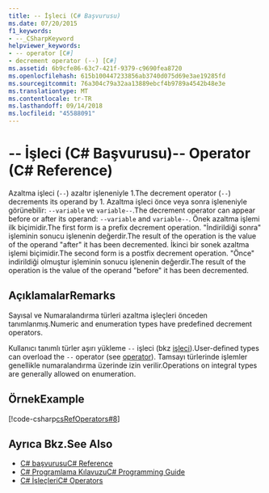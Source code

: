 ```yaml
---
title: -- İşleci (C# Başvurusu)
ms.date: 07/20/2015
f1_keywords:
- --_CSharpKeyword
helpviewer_keywords:
- -- operator [C#]
- decrement operator (--) [C#]
ms.assetid: 6b9cfe86-63c7-421f-9379-c9690fea8720
ms.openlocfilehash: 615b100447233856ab3740d075d69e3ae19285fd
ms.sourcegitcommit: 76a304c79a32aa13889ebcf4b9789a4542b48e3e
ms.translationtype: MT
ms.contentlocale: tr-TR
ms.lasthandoff: 09/14/2018
ms.locfileid: "45588091"
---
```

# <a name="---operator-c-reference"></a><span data-ttu-id="e1626-102">-- İşleci (C# Başvurusu)</span><span class="sxs-lookup"><span data-stu-id="e1626-102">-- Operator (C# Reference)</span></span>
<span data-ttu-id="e1626-103">Azaltma işleci (`--`) azaltır işleneniyle 1.</span><span class="sxs-lookup"><span data-stu-id="e1626-103">The decrement operator (`--`) decrements its operand by 1.</span></span> <span data-ttu-id="e1626-104">Azaltma işleci önce veya sonra işleneniyle görünebilir: `--variable` ve `variable--`.</span><span class="sxs-lookup"><span data-stu-id="e1626-104">The decrement operator can appear before or after its operand: `--variable` and `variable--`.</span></span> <span data-ttu-id="e1626-105">Önek azaltma işlemi ilk biçimidir.</span><span class="sxs-lookup"><span data-stu-id="e1626-105">The first form is a prefix decrement operation.</span></span> <span data-ttu-id="e1626-106">"İndirildiği sonra" işleminin sonucu işlenenin değerdir.</span><span class="sxs-lookup"><span data-stu-id="e1626-106">The result of the operation is the value of the operand "after" it has been decremented.</span></span> <span data-ttu-id="e1626-107">İkinci bir sonek azaltma işlemi biçimidir.</span><span class="sxs-lookup"><span data-stu-id="e1626-107">The second form is a postfix decrement operation.</span></span> <span data-ttu-id="e1626-108">"Önce" indirildiği olmuştur işleminin sonucu işlenenin değerdir.</span><span class="sxs-lookup"><span data-stu-id="e1626-108">The result of the operation is the value of the operand "before" it has been decremented.</span></span>  
  
## <a name="remarks"></a><span data-ttu-id="e1626-109">Açıklamalar</span><span class="sxs-lookup"><span data-stu-id="e1626-109">Remarks</span></span>  
 <span data-ttu-id="e1626-110">Sayısal ve Numaralandırma türleri azaltma işleçleri önceden tanımlanmış.</span><span class="sxs-lookup"><span data-stu-id="e1626-110">Numeric and enumeration types have predefined decrement operators.</span></span>  
  
 <span data-ttu-id="e1626-111">Kullanıcı tanımlı türler aşırı yükleme `--` işleci (bkz [işleci](../../../csharp/language-reference/keywords/operator.md)).</span><span class="sxs-lookup"><span data-stu-id="e1626-111">User-defined types can overload the `--` operator (see [operator](../../../csharp/language-reference/keywords/operator.md)).</span></span> <span data-ttu-id="e1626-112">Tamsayı türlerinde işlemler genellikle numaralandırma üzerinde izin verilir.</span><span class="sxs-lookup"><span data-stu-id="e1626-112">Operations on integral types are generally allowed on enumeration.</span></span>  
  
## <a name="example"></a><span data-ttu-id="e1626-113">Örnek</span><span class="sxs-lookup"><span data-stu-id="e1626-113">Example</span></span>  
 [!code-csharp[csRefOperators#8](../../../csharp/language-reference/operators/codesnippet/CSharp/decrement-operator_1.cs)]  
  
## <a name="see-also"></a><span data-ttu-id="e1626-114">Ayrıca Bkz.</span><span class="sxs-lookup"><span data-stu-id="e1626-114">See Also</span></span>

- [<span data-ttu-id="e1626-115">C# başvurusu</span><span class="sxs-lookup"><span data-stu-id="e1626-115">C# Reference</span></span>](../../../csharp/language-reference/index.md)  
- [<span data-ttu-id="e1626-116">C# Programlama Kılavuzu</span><span class="sxs-lookup"><span data-stu-id="e1626-116">C# Programming Guide</span></span>](../../../csharp/programming-guide/index.md)  
- [<span data-ttu-id="e1626-117">C# İşleçleri</span><span class="sxs-lookup"><span data-stu-id="e1626-117">C# Operators</span></span>](../../../csharp/language-reference/operators/index.md)
